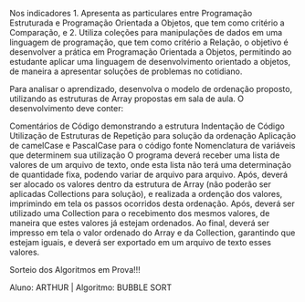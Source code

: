 Nos indicadores 1. Apresenta as particulares entre Programação Estruturada e 
Programação Orientada a Objetos, que tem como critério a Comparação, e 
2. Utiliza coleções para manipulações de dados em uma linguagem de programação,
que tem como critério a Relação, o objetivo é desenvolver a prática em Programação 
Orientada a Objetos, permitindo ao estudante aplicar uma linguagem de 
desenvolvimento orientado a objetos, de maneira a apresentar soluções de 
problemas no cotidiano.

Para analisar o aprendizado, desenvolva o modelo de ordenação proposto, 
utilizando as estruturas de Array propostas em sala de aula. 
O desenvolvimento deve conter:

Comentários de Código demonstrando a estrutura
Indentação de Código
Utilização de Estruturas de Repetição para solução da ordenação
Aplicação de camelCase e PascalCase para o código fonte
Nomenclatura de variáveis que determinem sua utilização
O programa deverá receber uma lista de valores de um arquivo de texto, 
onde esta lista não terá uma determinação de quantidade fixa, podendo variar de 
arquivo para arquivo. Após, deverá ser alocado os valores dentro da estrutura de Array 
(não poderão ser aplicadas Collections para solução), e realizada a ordenção dos valores, 
imprimindo em tela os passos ocorridos desta ordenação. Após, deverá ser 
utilizado uma Collection para o recebimento dos mesmos valores, de maneira que estes
 valores já estejam ordenados. Ao final, deverá ser impresso em tela o valor ordenado do 
Array e da Collection, garantindo que estejam iguais, e deverá ser exportado em um 
arquivo de texto esses valores.

Sorteio dos Algoritmos em Prova!!!

Aluno: ARTHUR | Algoritmo: BUBBLE SORT